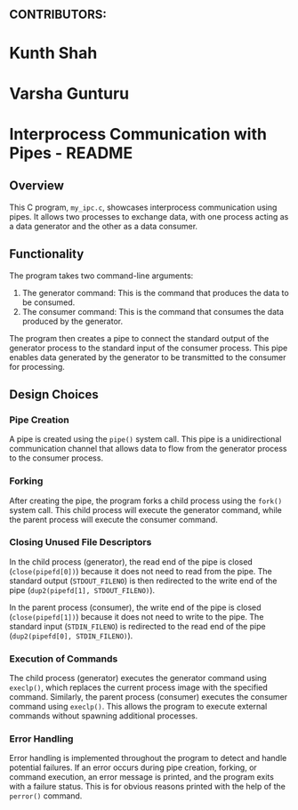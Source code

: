 ## CONTRIBUTORS: 
# Kunth Shah
# Varsha Gunturu 

# Interprocess Communication with Pipes - README

## Overview

This C program, `my_ipc.c`, showcases interprocess communication using pipes. It allows two processes to exchange data, with one process acting as a data generator and the other as a data consumer.

## Functionality

The program takes two command-line arguments:

1. The generator command: This is the command that produces the data to be consumed.
2. The consumer command: This is the command that consumes the data produced by the generator.

The program then creates a pipe to connect the standard output of the generator process to the standard input of the consumer process. This pipe enables data generated by the generator to be transmitted to the consumer for processing.

## Design Choices

### Pipe Creation

A pipe is created using the `pipe()` system call. This pipe is a unidirectional communication channel that allows data to flow from the generator process to the consumer process.

### Forking

After creating the pipe, the program forks a child process using the `fork()` system call. This child process will execute the generator command, while the parent process will execute the consumer command.

### Closing Unused File Descriptors

In the child process (generator), the read end of the pipe is closed (`close(pipefd[0])`) because it does not need to read from the pipe. The standard output (`STDOUT_FILENO`) is then redirected to the write end of the pipe (`dup2(pipefd[1], STDOUT_FILENO)`).

In the parent process (consumer), the write end of the pipe is closed (`close(pipefd[1])`) because it does not need to write to the pipe. The standard input (`STDIN_FILENO`) is redirected to the read end of the pipe (`dup2(pipefd[0], STDIN_FILENO)`).

### Execution of Commands

The child process (generator) executes the generator command using `execlp()`, which replaces the current process image with the specified command. Similarly, the parent process (consumer) executes the consumer command using `execlp()`. This allows the program to execute external commands without spawning additional processes.

### Error Handling

Error handling is implemented throughout the program to detect and handle potential failures. If an error occurs during pipe creation, forking, or command execution, an error message is printed, and the program exits with a failure status. This is for obvious reasons printed with the help of the `perror()` command.
